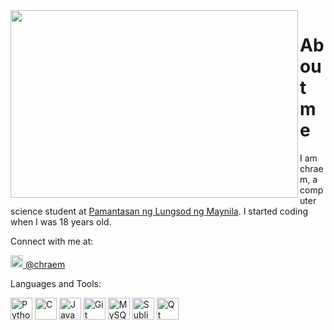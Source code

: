 <img align="left" width="460" height="300" src="https://user-images.githubusercontent.com/80801050/131340786-7e37dd91-dbc1-4d61-a997-09fb22dd5300.gif">

# About me

I am chraem, a computer science student at <a href = "https://plm.edu.ph/">Pamantasan ng Lungsod ng Maynila</a>. I started coding when I was 18 years old.

Connect with me at:
<p>
<a href = "https://twitter.com/chraem2"> 
  <img src="https://user-images.githubusercontent.com/80801050/131329564-8bfec89b-3f77-4e26-b439-7c03a69fee7d.png" width=20>
    @chraem
</a>
</p>

Languages and Tools:
<p>
  <img src="https://cdn.icon-icons.com/icons2/2415/PNG/128/python_original_logo_icon_146381.png" width=35  height=35 alt="Python">
  <img src="https://cdn.icon-icons.com/icons2/2415/PNG/128/c_original_logo_icon_146611.png" width=35  height=35 alt="C">
  <img src="https://cdn.icon-icons.com/icons2/2415/PNG/128/java_original_logo_icon_146458.png" width=35  height=35 alt="Java">
  <img src="https://cdn.icon-icons.com/icons2/2108/PNG/128/git_icon_130933.png" width=35  height=35 alt="Git Bash">
  <img src="https://cdn.icon-icons.com/icons2/2415/PNG/512/mysql_original_wordmark_logo_icon_146417.png" width=35  height=35 alt="MySQL">
  <img src="https://cdn.icon-icons.com/icons2/1381/PNG/128/sublimetext_94866.png" width=35  height=35 alt="Sublime Text">
  <img src="https://cdn.icon-icons.com/icons2/1381/PNG/128/qt_94938.png" width=35  height=35 alt="Qt Designer">

</p>
